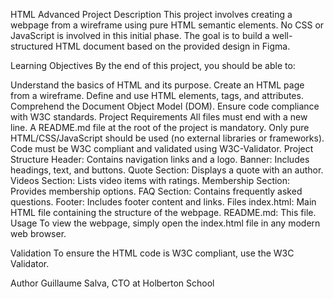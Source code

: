 HTML Advanced Project
Description
This project involves creating a webpage from a wireframe using pure HTML semantic elements. No CSS or JavaScript is involved in this initial phase. The goal is to build a well-structured HTML document based on the provided design in Figma.

Learning Objectives
By the end of this project, you should be able to:

Understand the basics of HTML and its purpose.
Create an HTML page from a wireframe.
Define and use HTML elements, tags, and attributes.
Comprehend the Document Object Model (DOM).
Ensure code compliance with W3C standards.
Project Requirements
All files must end with a new line.
A README.md file at the root of the project is mandatory.
Only pure HTML/CSS/JavaScript should be used (no external libraries or frameworks).
Code must be W3C compliant and validated using W3C-Validator.
Project Structure
Header: Contains navigation links and a logo.
Banner: Includes headings, text, and buttons.
Quote Section: Displays a quote with an author.
Videos Section: Lists video items with ratings.
Membership Section: Provides membership options.
FAQ Section: Contains frequently asked questions.
Footer: Includes footer content and links.
Files
index.html: Main HTML file containing the structure of the webpage.
README.md: This file.
Usage
To view the webpage, simply open the index.html file in any modern web browser.

Validation
To ensure the HTML code is W3C compliant, use the W3C Validator.

Author
Guillaume Salva, CTO at Holberton School
